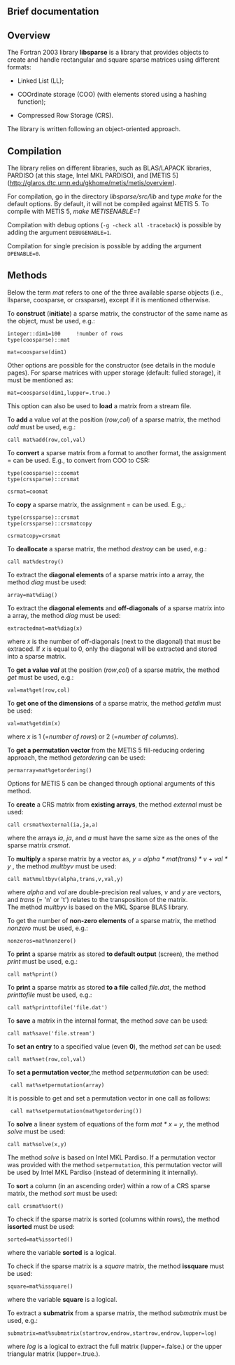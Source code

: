 ## Brief documentation  


## Overview  
The Fortran 2003 library __libsparse__ is a library that provides objects to create and handle rectangular and square sparse matrices using different formats:  

 * Linked List (LL);  


 * COOrdinate storage (COO) (with elements stored using a hashing function);  


 * Compressed Row Storage (CRS).   


The library is written following an object-oriented approach.  


## Compilation  
The library relies on different libraries, such as BLAS/LAPACK libraries, PARDISO (at this stage, Intel MKL PARDISO), and [METIS 5] (http://glaros.dtc.umn.edu/gkhome/metis/metis/overview).  

For compilation, go in the directory *libsparse/src/lib* and type *make* for the default options. By default, it will not be compiled against METIS 5. To compile with METIS 5, *make METISENABLE=1*  


Compilation with debug options (`-g -check all -traceback`) is possible by adding the argument `DEBUGENABLE=1`.  

Compilation for single precision is possible by adding the argument `DPENABLE=0`.  


## Methods  

Below the term *mat* refers to one of the three available sparse objects (i.e., llsparse, coosparse, or crssparse), except if it is mentioned otherwise.  

To __construct__ (__initiate__) a sparse matrix, the constructor of the same name as the object, must be used, e.g.:  

````   
integer::dim1=100     !number of rows     
type(coosparse)::mat  
  
mat=coosparse(dim1)  
````  

Other options are possible for the constructor (see details in the module pages). For sparse matrices with upper storage (default: fulled storage), it must be mentioned as:  

````  
mat=coosparse(dim1,lupper=.true.)  
````  

This option can also be used to __load__ a matrix from a stream file.  


To __add__ a value *val* at the position (*row*,*col*) of a sparse matrix, the method *add* must be used, e.g.:  

````   
call mat%add(row,col,val)  
````  

To __convert__  a sparse matrix from a format to another format, the assignment = can be used. E.g., to convert from COO to CSR:  

````   
type(coosparse)::coomat  
type(crssparse)::crsmat  
  
csrmat=coomat  
````  

To __copy__ a sparse matrix, the assignment = can be used. E.g.,:  

````   
type(crssparse)::crsmat  
type(crssparse)::crsmatcopy  
  
csrmatcopy=crsmat  
````  

To __deallocate__  a sparse matrix, the method *destroy* can be used, e.g.:  

````   
call mat%destroy()  
````  

To extract the __diagonal elements__ of a sparse matrix into a array, the method *diag* must be used:  

````  
array=mat%diag()  
````  

To extract the __diagonal elements__ and __off-diagonals__ of a sparse matrix into a array, the method *diag* must be used:  

````  
extractedmat=mat%diag(x)  
````  


where *x* is the number of off-diagonals (next to the diagonal) that must be extraced. If *x* is equal to 0, only the diagonal will be extracted and stored into a sparse matrix.  

To __get a value *val*__ at the position (*row*,*col*) of a sparse matrix, the method *get* must be used, e.g.:  

````   
val=mat%get(row,col)  
````  

To __get one of the dimensions__ of a sparse matrix, the method *getdim* must be used:  

````   
val=mat%getdim(x)  
````  
where *x* is 1 (=*number of rows*) or 2 (=*number of columns*).  

To __get a permutation vector__ from the METIS 5 fill-reducing ordering approach, the method *getordering* can be used:  

````  
permarray=mat%getordering()  
````  

Options for METIS 5 can be changed through optional arguments of this method.  


To __create__ a CRS matrix from __existing arrays__, the method *external* must be used:  

````  
call crsmat%external(ia,ja,a)  
````  

where the arrays *ia*, *ja*, and *a* must have the same size as the ones of the sparse matrix *crsmat*.  

To __multiply__ a sparse matrix by a vector as, *y = alpha \* mat(trans) \* v + val \* y* , the method *multbyv* must be used:  

````  
call mat%multbyv(alpha,trans,v,val,y)  
````  
where *alpha* and *val* are double-precision real values, *v* and *y* are vectors, and *trans* (= 'n' or 't') relates to the transposition of the matrix.   
The method *multbyv* is based on the MKL Sparse BLAS library.  

To get the number of __non-zero elements__ of a sparse matrix, the method *nonzero* must be used, e.g.:  

````  
nonzeros=mat%nonzero()  
````  


To __print__ a sparse matrix as stored __to default output__ (screen), the method *print* must be used, e.g.:  


````  
call mat%print()  
````  

To __print__ a sparse matrix as stored __to a file__ called *file.dat*, the method *printtofile* must be used, e.g.:  


````  
call mat%printtofile('file.dat')  
````  


To __save__ a matrix in the internal format, the method *save* can be used:  

````  
call mat%save('file.stream')  
````  

To __set an entry__ to a specified value (even __0__), the method *set* can be used:  

````  
call mat%set(row,col,val)  
````  

To __set a permutation vector__,the method *setpermutation* can be used:  

````  
 call mat%setpermutation(array)  
````  

It is possible to get and set a permutation vector in one call as follows:  

````  
 call mat%setpermutation(mat%getordering())  
````  


To __solve__ a linear system of equations of the form *mat \* x = y*, the method *solve* must be used:  

````  
call mat%solve(x,y)  
````  
The method *solve* is based on Intel MKL Pardiso. If a permutation vector was provided with the method `setpermutation`, this permutation vector will be used by Intel MKL Pardiso (instead of determining it internally).  


To __sort__ a column (in an ascending order) within a row of a CRS sparse matrix, the method *sort* must be used:  

````  
call crsmat%sort()  
````  

To check if the sparse matrix is sorted (columns within rows), the method __issorted__ must be used:  

````  
sorted=mat%issorted()  
````  

where the variable __sorted__ is a logical.  


To check if the sparse matrix is a *square* matrix, the method __issquare__ must be used:  

````  
square=mat%issquare()  
````  

where the variable __square__ is a logical.  


To extract a __submatrix__ from a sparse matrix, the method *submatrix* must be used, e.g.:  

````  
submatrix=mat%submatrix(startrow,endrow,startrow,endrow,lupper=log)  
````  

where *log* is a logical to extract the full matrix (lupper=.false.) or the upper triangular matrix (lupper=.true.).  

